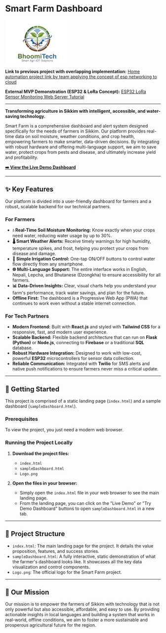 # Smart Farm Dashboard

![Smart Farm Logo](Logo.png)

**Link to previous project with overlapping implementation:**
[Home automation project link by team applying the concept of esp networking to cloud](https://github.com/JD-008/Voice-Controlled-Home-Automation-System-)


**External MVP Demonstration (ESP32 & LoRa Concept):**
[ESP32 LoRa Sensor Monitoring Web Server Tutorial](https://randomnerdtutorials.com/esp32-lora-sensor-web-server/)

---

**Transforming agriculture in Sikkim with intelligent, accessible, and water-saving technology.**

Smart Farm is a comprehensive dashboard and alert system designed specifically for the needs of farmers in Sikkim. Our platform provides real-time data on soil moisture, weather conditions, and crop health, empowering farmers to make smarter, data-driven decisions. By integrating with robust hardware and offering multi-language support, we aim to save water, protect crops from pests and disease, and ultimately increase yield and profitability.

**[➡️ View the Live Demo Dashboard](https://vanshkodi.github.io/SIH_Smart_Irrigation_Solution/sampleDashboard.html)**

---

## ✨ Key Features

Our platform is divided into a user-friendly dashboard for farmers and a robust, scalable backend for our technical partners.

### For Farmers
* **💧 Real-Time Soil Moisture Monitoring:** Know exactly when your crops need water, reducing water usage by up to 30%.
* **🌡️ Smart Weather Alerts:** Receive timely warnings for high humidity, temperature spikes, and frost, helping you protect your crops from disease and damage.
* **📱 Simple Irrigation Control:** One-tap ON/OFF buttons to control water flow directly from any smartphone.
* **🌐 Multi-Language Support:** The entire interface works in English, Nepali, Lepcha, and Bhutanese (Dzongkha) to ensure accessibility for all farmers.
* **📊 Data-Driven Insights:** Clear, visual charts help you understand your farm's performance, track water savings, and plan for the future.
* **Offline First:** The dashboard is a Progressive Web App (PWA) that continues to work even without a stable internet connection.

### For Tech Partners
* **Modern Frontend:** Built with **React.js** and styled with **Tailwind CSS** for a responsive, fast, and modern user experience.
* **Scalable Backend:** Flexible backend architecture that can run on **Flask (Python)** or **Node.js**, connecting to **Firebase** or a traditional **SQL** database.
* **Robust Hardware Integration:** Designed to work with low-cost, powerful **ESP32** microcontrollers for sensor data collection.
* **Reliable Communication:** Integrated with **Twilio** for SMS alerts and native push notifications to ensure farmers never miss a critical update.

---

## 🚀 Getting Started

This project is comprised of a static landing page (`index.html`) and a sample dashboard (`sampleDashboard.html`).

### Prerequisites

To view the project, you just need a modern web browser.

### Running the Project Locally

1.  **Download the project files:**
    * `index.html`
    * `sampleDashboard.html`
    * `Logo.png`

2.  **Open the files in your browser:**
    * Simply open the `index.html` file in your web browser to see the main landing page.
    * From the landing page, you can click on the "Live Demo" or "Try Demo Dashboard" buttons to open `sampleDashboard.html` in a new tab.

---

## 📂 Project Structure

* `index.html`: The main landing page for the project. It details the value proposition, features, and success stories.
* `sampleDashboard.html`: A fully interactive, static demonstration of what the farmer's dashboard looks like. It showcases all the key data visualization and control components.
* `Logo.png`: The official logo for the Smart Farm project.

---

## 🌱 Our Mission

Our mission is to empower the farmers of Sikkim with technology that is not only powerful but also accessible, affordable, and easy to use. By providing actionable insights in local languages and building a system that works in real-world, offline conditions, we aim to foster a more sustainable and prosperous agricultural future for the region.

